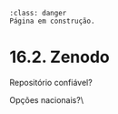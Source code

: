 ```{admonition} Atenção
:class: danger
Página em construção.
```

# 16.2. Zenodo

Repositório confiável?

Opções nacionais?\